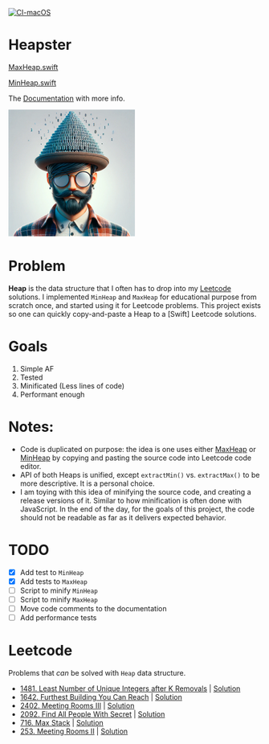 [![CI-macOS](https://github.com/evgeniyd/heapster-swift/actions/workflows/CI.yml/badge.svg?branch=main)](https://github.com/evgeniyd/heapster-swift/actions/workflows/CI.yml)

# Heapster

[MaxHeap.swift](Heapster/MaxHeap.swift)

[MinHeap.swift](Heapster/MinHeap.swift)

The [Documentation](Heapster/Heapster.docc/Heapster.md) with more info.

<p align="left" width="30%">
    <img width="50%" src="/github-image.png">
</p>

# Problem

**Heap** is the data structure that I often has to drop into my [Leetcode](https://leetcode.com) solutions. I implemented `MinHeap` and `MaxHeap` for educational purpose from scratch once, and started using it for Leetcode problems. This project exists so one can quickly copy-and-paste a Heap to a [Swift] Leetcode solutions.

# Goals

1. Simple AF
2. Tested
3. Minificated (Less lines of code)
4. Performant enough

# Notes:

* Code is duplicated on purpose: the idea is one uses either [MaxHeap](Heapster/MaxHeap.swift) or [MinHeap](Heapster/MinHeap.swift) by copying and pasting the source code into Leetcode code editor.
* API of both Heaps is unified, except `extractMin()` vs. `extractMax()` to be more descriptive. It is a personal choice.
* I am toying with this idea of minifying the source code, and creating a release versions of it. Similar to how minification is often done with JavaScript. In the end of the day, for the goals of this project, the code should not be readable as far as it delivers expected behavior.

# TODO

- [x] Add test to `MinHeap`
- [x] Add tests to `MaxHeap`
- [ ] Script to minify `MinHeap`
- [ ] Script to minify `MaxHeap`
- [ ] Move code comments to the documentation
- [ ] Add performance tests

# Leetcode
Problems that *can* be solved with `Heap` data structure.

* [1481. Least Number of Unique Integers after K Removals](https://leetcode.com/problems/least-number-of-unique-integers-after-k-removals/) | [Solution](https://leetcode.com/problems/least-number-of-unique-integers-after-k-removals/solutions/4749396/heap-solution/)
* [1642. Furthest Building You Can Reach](https://leetcode.com/problems/furthest-building-you-can-reach/) | [Solution](https://leetcode.com/problems/furthest-building-you-can-reach/solutions/4749423/minheap-solution/)
* [2402. Meeting Rooms III](https://leetcode.com/problems/meeting-rooms-iii/) | [Solution](https://leetcode.com/problems/meeting-rooms-iii/solutions/4748798/2-solutions-linear-search-two-heaps/)
* [2092. Find All People With Secret](https://leetcode.com/problems/find-all-people-with-secret/) | [Solution](https://leetcode.com/problems/find-all-people-with-secret/solutions/4778215/minheap-solution)
* [716. Max Stack](https://leetcode.com/problems/max-stack/) | [Solution](https://leetcode.com/problems/max-stack/solutions/4856115/heap-stack-set-comparable-node)
* [253. Meeting Rooms II](https://leetcode.com/problems/meeting-rooms-ii/) | [Solution](https://leetcode.com/problems/meeting-rooms-ii/solutions/4934650/heaps-solutions-1-heap-2-heaps/)
